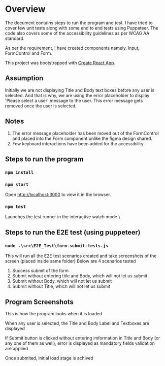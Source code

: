 # Overview

The document contains steps to run the program and test.
I have tried to cover few unit tests along with some end to end tests using Puppeteer.
The code also covers some of the accessibility guidelines as per WCAG AA standard.

As per the requirement, I have created components namely, Input, FormControl and Form.

This project was bootstrapped with [Create React App](https://github.com/facebook/create-react-app).

## Assumption

Initially we are not displaying Title and Body text boxes before any user is selected. And that is why, we are using the error placeholder to display 'Please select a user' message to the user. This error message gets removed once the user is selected.

## Notes
1. The error message placeholder has been moved out of the FormControl and placed into the Form component unlike the figma design shared.
2. Few keyboard interactions have been added for the accessibility.

## Steps to run the program

### `npm install`

### `npm start`

Open [http://localhost:3000](http://localhost:3000) to view it in the browser.

### `npm test`

Launches the test runner in the interactive watch mode.\

## Steps to run the E2E test (using puppeteer)

### `node .\src\E2E_Test\form-submit-tests.js`

This will run all the E2E test scenarios created and take screenshots of the screen (placed inside same folder)
Below are 4 scenarios tested
1. Success submit of the form
2. Submit without entering title and Body, which will not let us submit
3. Submit without Body, which will not let us submit
3. Submit without Title, which will not let us submit


## Program Screenshots

This is how the program looks when it is loaded

When any user is selected, the Title and Body Label and Textboxes are displayed

If Submit button is clicked without entering imformation in Title and Body (or any one of them as well), error is displayed as mandatory fields validation are applied

Once submited, initial load stage is achived

